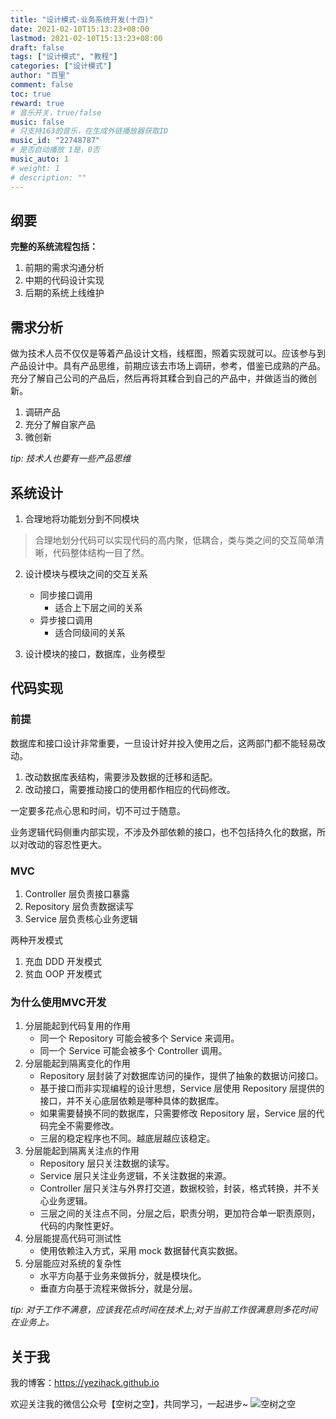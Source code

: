 ```yaml
---
title: "设计模式-业务系统开发(十四)"
date: 2021-02-10T15:13:23+08:00
lastmod: 2021-02-10T15:13:23+08:00
draft: false
tags: ["设计模式", "教程"]
categories: ["设计模式"]
author: "百里"
comment: false
toc: true
reward: true
# 音乐开关，true/false
music: false
# 只支持163的音乐，在生成外链播放器获取ID
music_id: "22748787"
# 是否自动播放 1是，0否
music_auto: 1
# weight: 1
# description: ""
---
```


## 纲要

**完整的系统流程包括：**

1. 前期的需求沟通分析
2. 中期的代码设计实现
3. 后期的系统上线维护

## 需求分析

做为技术人员不仅仅是等着产品设计文档，线框图，照着实现就可以。应该参与到产品设计中。具有产品思维，前期应该去市场上调研，参考，借鉴已成熟的产品。充分了解自己公司的产品后，然后再将其糅合到自己的产品中，并做适当的微创新。

1. 调研产品
2. 充分了解自家产品
3. 微创新

*tip: 技术人也要有一些产品思维*

## 系统设计

1. 合理地将功能划分到不同模块

> 合理地划分代码可以实现代码的高内聚，低耦合，类与类之间的交互简单清晰，代码整体结构一目了然。

2. 设计模块与模块之间的交互关系 
   - 同步接口调用
     - 适合上下层之间的关系 
   - 异步接口调用
     - 适合同级间的关系

3. 设计模块的接口，数据库，业务模型



## 代码实现

### 前提

数据库和接口设计非常重要，一旦设计好并投入使用之后，这两部门都不能轻易改动。

1. 改动数据库表结构，需要涉及数据的迁移和适配。
2. 改动接口，需要推动接口的使用都作相应的代码修改。

一定要多花点心思和时间，切不可过于随意。

业务逻辑代码侧重内部实现，不涉及外部依赖的接口，也不包括持久化的数据，所以对改动的容忍性更大。

### MVC

1. Controller 层负责接口暴露
2. Repository 层负责数据读写
3. Service 层负责核心业务逻辑

两种开发模式

1. 充血 DDD 开发模式
2. 贫血 OOP 开发模式

### 为什么使用MVC开发

1. 分层能起到代码复用的作用
   - 同一个 Repository 可能会被多个 Service 来调用。
   - 同一个 Service 可能会被多个 Controller 调用。
2. 分层能起到隔离变化的作用
   - Repository 层封装了对数据库访问的操作，提供了抽象的数据访问接口。
   - 基于接口而非实现编程的设计思想，Service 层使用 Repository 层提供的接口，并不关心底层依赖是哪种具体的数据库。
   - 如果需要替换不同的数据库，只需要修改 Repository 层，Service 层的代码完全不需要修改。
   - 三层的稳定程序也不同。越底层越应该稳定。
3. 分层能起到隔离关注点的作用
   - Repository 层只关注数据的读写。
   - Service 层只关注业务逻辑，不关注数据的来源。
   - Controller 层只关注与外界打交道，数据校验，封装，格式转换，并不关心业务逻辑。
   - 三层之间的关注点不同，分层之后，职责分明，更加符合单一职责原则，代码的内聚性更好。
4. 分层能提高代码可测试性
   - 使用依赖注入方式，采用 mock 数据替代真实数据。
5. 分层能应对系统的复杂性
   - 水平方向基于业务来做拆分，就是模块化。
   - 垂直方向基于流程来做拆分，就是分层。





*tip: 对于工作不满意，应该我花点时间在技术上;对于当前工作很满意则多花时间在业务上。*

## 关于我
我的博客：https://yezihack.github.io

欢迎关注我的微信公众号【空树之空】，共同学习，一起进步~
![空树之空](https://cdn.jsdelivr.net/gh/yezihack/assets/b/20210122112114.png?imageslim)